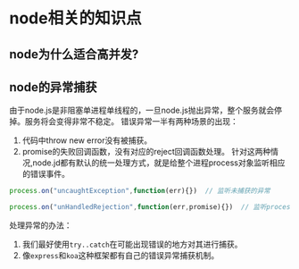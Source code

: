 # node相关的知识点


## node为什么适合高并发?



## node的异常捕获
由于node.js是非阻塞单进程单线程的，一旦node.js抛出异常，整个服务就会停掉。服务将会变得非常不稳定。
错误异常一半有两种场景的出现：
1. 代码中throw new error没有被捕获。
2. promise的失败回调函数，没有对应的reject回调函数处理。
针对这两种情况,node.jd都有默认的统一处理方式，就是给整个进程process对象监听相应的错误事件。
```js
process.on("uncaughtException",function(err){})  // 监听未捕获的异常

process.on("unHandledRejection",function(err,promise){})  // 监听process没有被处理的异常
```
处理异常的办法：
1. 我们最好使用`try..catch`在可能出现错误的地方对其进行捕获。
2. 像`express`和`koa`这种框架都有自己的错误异常捕获机制。